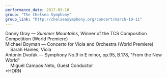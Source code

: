 ```yaml
---
performance_date: 2017-03-10
group: "The Chelsea Symphony"
group_link: "http://chelseasymphony.org/concert/march-10-11"
---
```

Danny Gray — _Summer Mountains_, Winner of the TCS Composition Competition (World Premiere)<br/>
Michael Boyman — Concerto for Viola and Orchestra (World Premiere)<br/>
&nbsp;&nbsp;&nbsp;&nbsp;Sarah Haines, Viola<br/>
Antonín Dvořák — Symphony No.9 in E minor, op.95, B.178, "From the New World"<br/>
&nbsp;&nbsp;&nbsp;&nbsp;Miguel Campos Neto, Guest Conductor<br/>
*HORN


